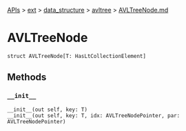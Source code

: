 [APIs](../../../index.md) > [ext](../../index.md) > [data_structure](../index.md) > [avltree](./index.md) > [AVLTreeNode.md]()

# AVLTreeNode

```
struct AVLTreeNode[T: HasLtCollectionElement]
```

## Methods

### `__init__`

```
__init__(out self, key: T)
__init__(out self, key: T, idx: AVLTreeNodePointer, par: AVLTreeNodePointer)
```
